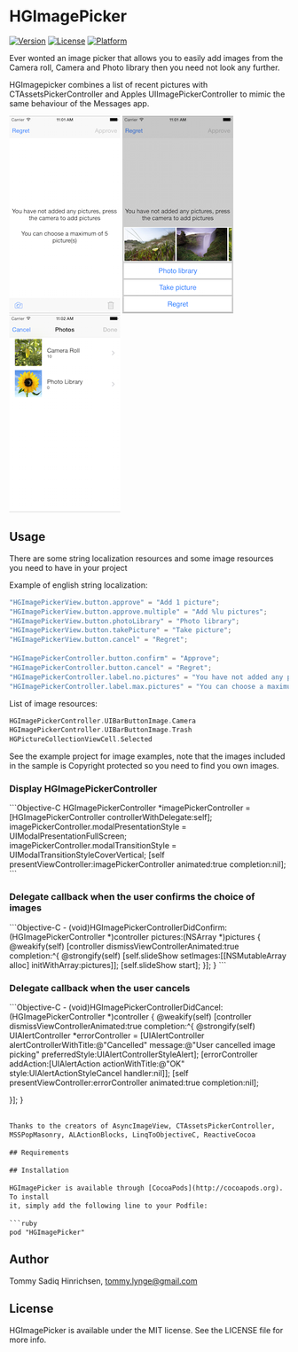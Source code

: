 # HGImagePicker

[![Version](https://img.shields.io/cocoapods/v/HGImagePicker.svg?style=flat)](http://cocoapods.org/pods/HGImagePicker)
[![License](https://img.shields.io/cocoapods/l/HGImagePicker.svg?style=flat)](http://cocoapods.org/pods/HGImagePicker)
[![Platform](https://img.shields.io/cocoapods/p/HGImagePicker.svg?style=flat)](http://cocoapods.org/pods/HGImagePicker)

Ever wonted an image picker that allows you to easily add images from the Camera roll, Camera and Photo library
then you need not look any further.


HGImagepicker combines a list of recent pictures with CTAssetsPickerController and Apples UIImagePickerController
to mimic the same behaviour of the Messages app.

<img src="https://github.com/sadiq81/HGImagePicker/blob/master/Example/Screen1.png" alt="Initial Screen" style="width: 200px;"/>
<img src="https://github.com/sadiq81/HGImagePicker/blob/master/Example/Screen2.png" alt="Image source picker" style="width: 200px;"/>
<img src="https://github.com/sadiq81/HGImagePicker/blob/master/Example/Screen3.png" alt="Photo gallery using CTAssetsPickerController" style="width: 200px;"/>

## Usage

There are some string localization resources and some image resources you need to have in your project

Example of english string localization:
```Objective-C
"HGImagePickerView.button.approve" = "Add 1 picture";
"HGImagePickerView.button.approve.multiple" = "Add %lu pictures";
"HGImagePickerView.button.photoLibrary" = "Photo library";
"HGImagePickerView.button.takePicture" = "Take picture";
"HGImagePickerView.button.cancel" = "Regret";

"HGImagePickerController.button.confirm" = "Approve";
"HGImagePickerController.button.cancel" = "Regret";
"HGImagePickerController.label.no.pictures" = "You have not added any pictures, press the camera to add pictures";
"HGImagePickerController.label.max.pictures" = "You can choose a maximum of %i picture(s)";
```

List of image resources:
```Objective-C
HGImagePickerController.UIBarButtonImage.Camera
HGImagePickerController.UIBarButtonImage.Trash
HGPictureCollectionViewCell.Selected
```

See the example project for image examples, note that the images included in the sample is Copyright protected so you need to find you own images.

<h3>Display HGImagePickerController</h3>
```Objective-C
HGImagePickerController *imagePickerController = [HGImagePickerController controllerWithDelegate:self];
imagePickerController.modalPresentationStyle = UIModalPresentationFullScreen;
imagePickerController.modalTransitionStyle = UIModalTransitionStyleCoverVertical;
[self presentViewController:imagePickerController animated:true completion:nil];
```

<h3>Delegate callback when the user confirms the choice of images</h3>
```Objective-C
- (void)HGImagePickerControllerDidConfirm:(HGImagePickerController *)controller pictures:(NSArray *)pictures {
   @weakify(self)
   [controller dismissViewControllerAnimated:true completion:^{
       @strongify(self)
       [self.slideShow setImages:[[NSMutableArray alloc] initWithArray:pictures]];
       [self.slideShow start];
   }];
}
```
<h3>Delegate callback when the user cancels</h3>
```Objective-C
- (void)HGImagePickerControllerDidCancel:(HGImagePickerController *)controller {
   @weakify(self)
   [controller dismissViewControllerAnimated:true completion:^{
       @strongify(self)
       UIAlertController *errorController = [UIAlertController alertControllerWithTitle:@"Cancelled" message:@"User cancelled image picking" preferredStyle:UIAlertControllerStyleAlert];
       [errorController addAction:[UIAlertAction actionWithTitle:@"OK" style:UIAlertActionStyleCancel handler:nil]];
       [self presentViewController:errorController animated:true completion:nil];

   }];
}
```

Thanks to the creators of AsyncImageView, CTAssetsPickerController, MSSPopMasonry, ALActionBlocks, LinqToObjectiveC, ReactiveCocoa

## Requirements

## Installation

HGImagePicker is available through [CocoaPods](http://cocoapods.org). To install
it, simply add the following line to your Podfile:

```ruby
pod "HGImagePicker"
```

## Author

Tommy Sadiq Hinrichsen, tommy.lynge@gmail.com

## License

HGImagePicker is available under the MIT license. See the LICENSE file for more info.
